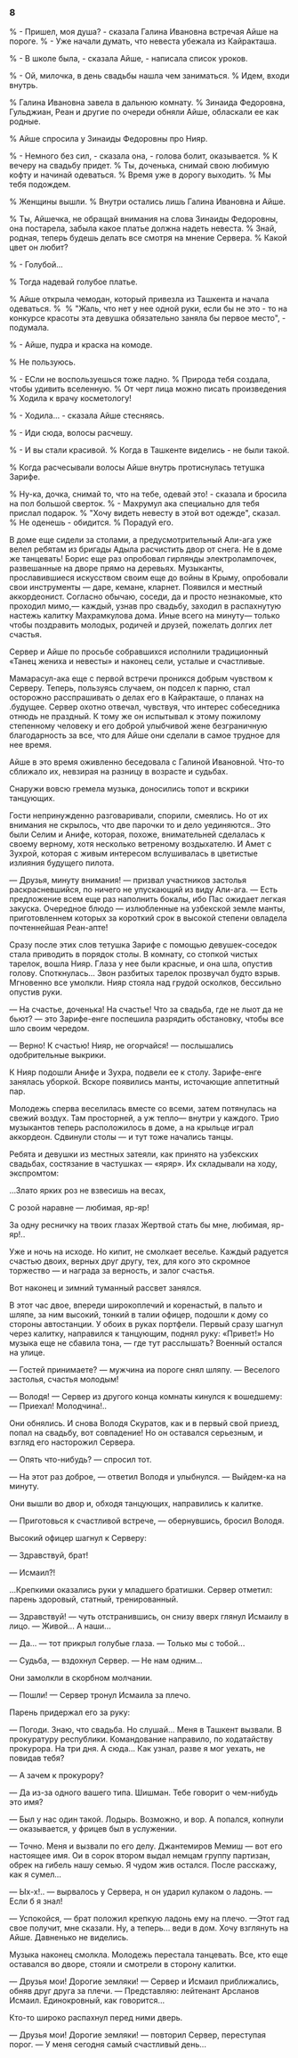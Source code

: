 ### 8

% - Пришел, моя душа? - сказала Галина Ивановна встречая Айше на пороге.
% - Уже начали думать, что невеста убежала из Кайракташа.

% - В школе была, - сказала Айше, - написала список уроков.

% - Ой, милочка, в день свадьбы нашла чем заниматься.
% Идем, входи внутрь.

% Галина Ивановна завела в дальнюю комнату.
% Зинаида Федоровна, Гульджиан, Реан и другие по очереди обняли Айше, обласкали ее как родные.

% Айше спросила у Зинаиды Федоровны про Нияр.

% - Немного без сил, - сказала она, - голова болит, оказывается.
% К вечеру на свадьбу придет.
% Ты, доченька, снимай свою любимую кофту и начинай одеваться.
% Время уже в дорогу выходить.
% Мы тебя подождем.

% Женщины вышли.
% Внутри остались лишь Галина Ивановна и Айше.

% Ты, Айшечка, не обращай внимания на слова Зинаиды Федоровны, она постарела, забыла какое платье должна надеть невеста.
% Знай, родная, теперь будешь делать все смотря на мнение Сервера.
% Какой цвет он любит?

% - Голубой...

% Тогда надевай голубое платье.

% Айше открыла чемодан, который привезла из Ташкента и начала одеваться.
% 
% "Жаль, что нет у нее одной руки, если бы не это - то на конкурсе красоты эта девушка обязательно заняла бы первое место", - подумала.

% - Айше, пудра и краска на комоде.

% Не пользуюсь.

% - ЕСли не воспользуешься тоже ладно.
% Природа тебя создала, чтобы удивить вселенную.
% От черт лица можно писать произведения
% Ходила к врачу косметологу!

% - Ходила... - сказала Айше стесняясь.

% - Иди сюда, волосы расчешу.

% - И вы стали красивой.
% Когда в Ташкенте виделись - не были такой.

% Когда расчесывали волосы Айше внутрь протиснулась тетушка Зарифе.

% Ну-ка, дочка, снимай то, что на тебе, одевай это! - сказала и бросила на пол большой сверток.
% - Махрумул ака специально для тебя прислал подарок.
% "Хочу видеть невесту в этой вот одежде", сказал.
% Не оденешь - обидится.
% Порадуй его.


В доме еще сидели за столами, а предусмотрительный Али-ага уже велел ребятам из бригады Адыла расчистить двор от снега.
Не в доме же танцевать!
Борис еще раз опробовал гирлянды электролампочек, развешанные на дворе прямо на деревьях.
Музыканты, прославившиеся искусством своим еще до войны в Крыму, опробовали свои инструменты — даре, кемане, кларнет.
Появился и местный аккордеонист.
Согласно обычаю, соседи, да и просто незнакомые, кто проходил мимо,— каждый, узнав про свадьбу, заходил в распахнутую настежь калитку Махрамкулова дома.
Иные всего на минуту— только чтобы поздравить молодых, родичей и друзей, пожелать долгих лет счастья.

Сервер и Айше по просьбе собравшихся исполнили традиционный «Танец жениха и невесты» и наконец сели, усталые и счастливые.

Мамарасул-ака еще с первой встречи проникся добрым чувством к Серверу.
Теперь, пользуясь случаем, он подсел к парню, стал осторожно расспрашивать о делах его в Кайракташе, о планах на .будущее.
Сервер охотно отвечал, чувствуя, что интерес собеседника отнюдь не праздный.
К тому же он испытывал к этому пожилому степенному человеку и его доброй улыбчивой жене безграничную благодарность за все, что для Айше они сделали в самое трудное для нее время.

Айше в это время оживленно беседовала с Галиной Ивановной.
Что-то сближало их, невзирая на разницу в возрасте и судьбах.

Снаружи вовсю гремела музыка, доносились топот и вскрики танцующих.

Гости непринужденно разговаривали, спорили, смеялись.
Но от их внимания не скрылось, что две парочки то и дело уединяются..
Это были Селим и Анифе, которая, похоже, внимательней сделалась к своему верному, хотя несколько ветреному воздыхателю.
И Амет с Зухрой, которая с живым интересом вслушивалась в цветистые излияния будущего пилота.

— Друзья, минуту внимания!
— призвал участников застолья раскрасневшийся, по ничего не упускающий из виду Али-ага.
— Есть предложение всем еще раз наполнить бокалы, ибо Пас ожидает легкая закуска.
Очередное блюдо — излюбленные на узбекской земле манты, приготовленнем которых за короткий срок в высокой степени овладела почтеннейшая Реан-апте!

Сразу после этих слов тетушка Зарифе с помощью девушек-соседок стала приводить в порядок столы.
В комнату, со стопкой чистых тарелок, вошла Нияр.
Глаза у нее были красные, и она шла, опустив голову.
Споткнулась...
Звон разбитых тарелок прозвучал будто взрыв.
Мгновенно все умолкли.
Нияр стояла над грудой осколков, бессильно опустив руки.

— На счастье, доченька!
На счастье!
Что за свадьба, где не лыот да не бьют?
— это Зарифе-енге поспешила разрядить обстановку, чтобы все шло своим чередом.

— Верно!
К счастью!
Нияр, не огорчайся!
— послышались одобрительные выкрики.

К Нияр подошли Анифе и Зухра, подвели ее к столу.
Зарифе-енге занялась уборкой.
Вскоре появились манты, источающие аппетитный пар.

Молодежь сперва веселилась вместе со всеми, затем потянулась на свежий воздух.
Там просторней, а уж тепло— внутри у каждого.
Трио музыкантов теперь расположилось в доме, а на крыльце играл аккордеон.
Сдвинули столы — и тут тоже начались танцы.

Ребята и девушки из местных затеяли, как принято на узбекских свадьбах, состязание в частушках — «яряр».
Их складывали на ходу, экспромтом:

...Злато ярких роз не взвесишь на весах,

С розой наравне — любимая, яр-яр!

За одну ресничку на твоих глазах Жертвой стать бы мне, любимая, яр-яр!..

Уже и ночь на исходе.
Но кипит, не смолкает веселье.
Каждый радуется счастью двоих, верных друг другу, тех, для кого это скромное торжество — и награда за верность, и залог счастья.

Вот наконец и зимний туманный рассвет занялся.

В этот час двое, впереди широкоплечий и коренастый, в пальто и шляпе, за ним высокий, тонкий в талии офицер, подошли к дому со стороны автостанции.
У обоих в руках портфели.
Первый сразу шагнул через калитку, направился к танцующим, поднял руку:
«Привет!» Но музыка еще не сбавила тона, — где тут расслышать?
Военный остался на улице.

— Гостей принимаете?
— мужчина иа пороге снял шляпу.
— Веселого застолья, счастья молодым!

— Володя!
— Сервер из другого конца комнаты кинулся к вошедшему: — Приехал!
Молодчина!..

Они обнялись.
И снова Володя Скуратов, как и в первый свой приезд, попал на свадьбу, вот совпадение!
Но он оставался серьезным, и взгляд его насторожил Сервера.

— Опять что-нибудь?
— спросил тот.

— На этот раз доброе, — ответил Володя и улыбнулся.
— Выйдем-ка на минуту.

Они вышли во двор и, обходя танцующих, направились к калитке.

— Приготовься к счастливой встрече, — обернувшись, бросил Володя.

Высокий офицер шагнул к Серверу:

— Здравствуй, брат!

— Исмаил?!

...Крепкими оказались руки у младшего братишки.
Сервер отметил: парень здоровый, статный, тренированный.

— Здравствуй!
— чуть отстранившись, он снизу вверх глянул Исмаилу в лицо.
— Живой...
А наши...

— Да...
— тот прикрыл голубые глаза.
— Только мы с тобой...

— Судьба, — вздохнул Сервер.
— Не нам одним...

Они замолкли в скорбном молчании.

— Пошли!
— Сервер тронул Исмаила за плечо.

Парень придержал его за руку:

— Погоди.
Знаю, что свадьба.
Но слушай...
Меня в Ташкент вызвали.
В прокуратуру республики.
Командование направило, по ходатайству прокурора.
На три дня.
А сюда...
Как узнал, разве я мог уехать, не повидав тебя?

— А зачем к прокурору?

— Да из-за одного вашего типа.
Шишман.
Тебе говорит о чем-нибудь это имя?

— Был у нас один такой.
Лодырь.
Возможно, и вор.
А попался, копнули — оказывается, у фрицев был в услужении.

— Точно.
Меня и вызвали по его делу.
Джантемиров Мемиш — вот его настоящее имя.
Ои в сорок втором выдал немцам группу партизан, обрек на гибель нашу семью.
Я чудом жив остался.
После расскажу, как я сумел...

— Ых-х!..
— вырвалось у Сервера, н он ударил кулаком о ладонь.
— Если б я знал!

— Успокойся, — брат положил крепкую ладонь ему на плечо.
—Этот гад свое получит, мне сказали.
Ну, а теперь...
веди в дом.
Хочу взглянуть на Айше.
Давненько не виделись.

Музыка наконец смолкла.
Молодежь перестала танцевать.
Все, кто еще оставался во дворе, стояли и смотрели в сторону калитки.

— Друзья мои!
Дорогие земляки!
— Сервер и Исмаил приближались, обняв друг друга за плечи.
— Представляю: лейтенант Арсланов Исмаил.
Единокровный, как говорится...

Кто-то широко распахнул перед ними дверь.

— Друзья мои!
Дорогие земляки!
— повторил Сервер, переступая порог.
— У меня сегодня самый счастливый день...
